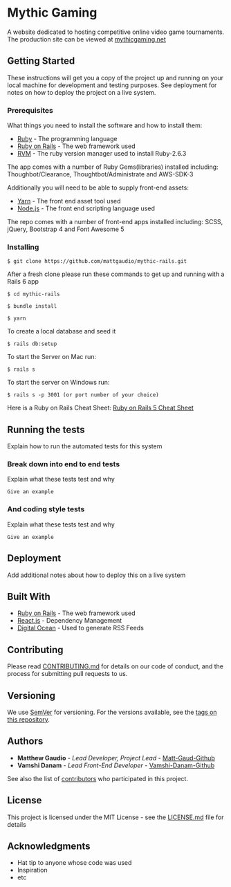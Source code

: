 # Mythic Gaming

A website dedicated to hosting competitive online video game tournaments. The production site can be viewed at [mythicgaming.net](https://www.mythicgaming.net) 

## Getting Started

These instructions will get you a copy of the project up and running on your local machine for development and testing purposes. See deployment for notes on how to deploy the project on a live system.

### Prerequisites

What things you need to install the software and how to install them:
* [Ruby](https://www.ruby-lang.org/en/) - The programming language
* [Ruby on Rails](https://rubyonrails.org/) - The web framework used
* [RVM](https://rvm.io/) - The ruby version manager used to install Ruby-2.6.3

The app comes with a number of Ruby Gems(libraries) installed including:
Thoughbot/Clearance, Thoughtbot/Administrate and AWS-SDK-3

Additionally you will need to be able to supply front-end assets:
* [Yarn](https://yarnpkg.com/en/) - The front end asset tool used
* [Node.js](https://nodejs.org/en/) - The front end scripting language used

The repo comes with a number of front-end apps installed including: 
SCSS, jQuery, Bootstrap 4 and Font Awesome 5

### Installing

```
$ git clone https://github.com/mattgaudio/mythic-rails.git
```
After a fresh clone please run these commands to get up and running with a Rails 6 app
```
$ cd mythic-rails 
```
```
$ bundle install 
```
```
$ yarn 
```
To create a local database and seed it
```
$ rails db:setup
```

To start the Server on Mac run:
```
$ rails s 
```
To start the server on Windows run:
```
$ rails s -p 3001 (or port number of your choice)
```
Here is a Ruby on Rails Cheat Sheet:
[Ruby on Rails 5 Cheat Sheet](https://gist.github.com/harrietty/92c5da9505b503e40a16ae52fed0c8ca)


## Running the tests

Explain how to run the automated tests for this system

### Break down into end to end tests

Explain what these tests test and why

```
Give an example
```

### And coding style tests

Explain what these tests test and why

```
Give an example
```

## Deployment

Add additional notes about how to deploy this on a live system

## Built With

* [Ruby on Rails](http://www.dropwizard.io/1.0.2/docs/) - The web framework used
* [React.js](https://maven.apache.org/) - Dependency Management
* [Digital Ocean](https://rometools.github.io/rome/) - Used to generate RSS Feeds

## Contributing

Please read [CONTRIBUTING.md](https://gist.github.com/PurpleBooth/b24679402957c63ec426) for details on our code of conduct, and the process for submitting pull requests to us.

## Versioning

We use [SemVer](http://semver.org/) for versioning. For the versions available, see the [tags on this repository](https://github.com/your/project/tags). 

## Authors

* **Matthew Gaudio** - *Lead Developer, Project Lead* - [Matt-Gaud-Github](https://github.com/mattgaudio)
* **Vamshi Danam** - *Lead Front-End Developer* - [Vamshi-Danam-Github](https://github.com/PurpleBooth)


See also the list of [contributors](https://github.com/your/project/contributors) who participated in this project.

## License

This project is licensed under the MIT License - see the [LICENSE.md](LICENSE) file for details

## Acknowledgments

* Hat tip to anyone whose code was used
* Inspiration
* etc
